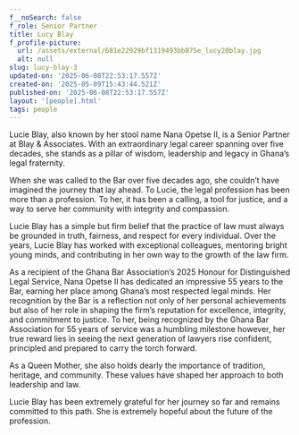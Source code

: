 ```yaml
---
f__noSearch: false
f_role: Senior Partner
title: Lucy Blay
f_profile-picture:
  url: /assets/external/681e22929bf1319493bb875e_lucy20blay.jpg
  alt: null
slug: lucy-blay-3
updated-on: '2025-06-08T22:53:17.557Z'
created-on: '2025-05-09T15:43:44.521Z'
published-on: '2025-06-08T22:53:17.557Z'
layout: '[people].html'
tags: people
---
```


Lucie Blay, also known by her stool name Nana Opetse II, is a Senior Partner at Blay & Associates. With an extraordinary legal career spanning over five decades, she stands as a pillar of wisdom, leadership and legacy in Ghana’s legal fraternity.

When she was called to the Bar over five decades ago, she couldn’t have imagined the journey that lay ahead. To Lucie, the legal profession has been more than a profession. To her, it has been a calling, a tool for justice, and a way to serve her community with integrity and compassion.

Lucie Blay has a simple but firm belief that the practice of law must always be grounded in truth, fairness, and respect for every individual. Over the years, Lucie Blay has worked with exceptional colleagues, mentoring bright young minds, and contributing in her own way to the growth of the law firm.

As a recipient of the Ghana Bar Association’s 2025 Honour for Distinguished Legal Service, Nana Opetse II has dedicated an impressive 55 years to the Bar, earning her place among Ghana’s most respected legal minds. Her recognition by the Bar is a reflection not only of her personal achievements but also of her role in shaping the firm’s reputation for excellence, integrity, and commitment to justice. To her, being recognized by the Ghana Bar Association for 55 years of service was a humbling milestone however, her true reward lies in seeing the next generation of lawyers rise confident, principled and prepared to carry the torch forward.

As a Queen Mother, she also holds dearly the importance of tradition, heritage, and community. These values have shaped her approach to both leadership and law.

Lucie Blay has been extremely grateful for her journey so far and remains committed to this path. She is extremely hopeful about the future of the profession.

‍
